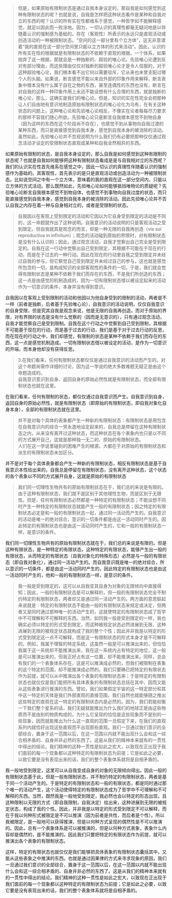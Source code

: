 <blockquote data-pid="_1jZKOom">但是，如果原始有限制状态是通过自我本身设定的，那自我是如何感觉到这种有限制状态的呢？也就是说，自我是怎样把这种状态看作是某种和自我对立的东西的呢？认识的所有实在性都维系于感觉，一种哲学如不能解释感觉，就足以因此而一败涂地。因为，一切认识的真理性都毫无疑问地是以伴随着认识的强制感为基础的。存在（客观性）所表示的永远只是直观活动或创造活动的一种被限制状态。“空间的这一部分里有个立方体”，这无非意谓着“我的直观在这一部分空间里只能以立方体的形式来活动”。因此，认识的所有实在性的根据就是有限制状态的不依赖于直观的根据。一个体系，如果抛弃了这一根据，那就会是一种独断的、超验的唯心论。先验唯心论遭到反对有部分理由，而这些理由仅仅对独断的超验唯心论才是令人信服的，对于这种超验唯心论，我们根本看不出它何以需要驳斥，它从来也未曾支配过哪个人的头脑。如果说，断言感觉不能以来自外部的印象作用来解释，断言表象中根本没有什么属于自在之物的东西，甚至连偶性的东西也没有，断言在对自我的这样一种印象作用上永远不能设想有什么合理的东西，就是独断的唯心论，那么，这确实是我们的唯心论。但是，知识的实在性完全会把那种让人们自由地有意识地制造原始有限制状态的唯心论化为乌有，在有关这种状态的问题上，这种唯心论和先验唯心论相反，不像实在论者每每尽力要求的那样不容我们随心所欲。先验唯心论只是断言自我根本感觉不到物自身（因为这样的东西在这个阶段尚不存在），也感觉不到从事物向自我过渡的某种东西，而只是直接感觉到自我本身，感觉到自我本身的被消除的活动。虽然如此，先验唯心论并不忽视说明为什么我们仍有必要把那种仅仅通过观念活动才设定的受限制状态直观成某种和自我全然相异的东西。</blockquote><p data-pid="z46lGKSk">如果原始有限制的状态，是自我本身设定的，那么自我是如何感觉到这种有限制的状态呢？也就是自我如何能够把这种有限制状态看成是是与自我相对立的东西呢？我们的认识实在性首先维系在感觉之中，因此一切认识的真理性伴随着认识的强制感作为基础的。其客观性，首先表示的是只是直观活动或创造活动为一种被限制状态。比如说空间之中有一个立方体，意味着的我的直观在这一部分空间内，只能以立方体的方式活动。那么既然如此，先验唯心论如何能够抵挡唯物论的质疑呢？先验唯心论断言自我根本感觉不到物自体，也感觉不到事物向自我过度的状态，而只能直接感觉到自我本身，感觉到自我本身的被消除的活动。因此先验唯心论并不否认自我之内存在着一种与自身相对立的，或者是受限制的状态。</p><blockquote data-pid="ALHRQzSD">自我因以在客观上受到限定的活动和它因以为它自身受到限定的活动是不同的，这一命题就作出了这种说明。自我意识的活动说明的只是客观活动之受到限定。但自我就其是观念的而言，却是一种无限的自我再创造（vis sui reproductiva in infinitum）；观念的活动碰到原始的界限时，对有限制状态是没有什么认识的；因此，通过观念活动，自我才觉察出自己完全是受到限定的。自我在这一行动中觉察出自己受到限定，其根据不可能在于现在的行动，而是在于过去的一种行动。因此在现在的行动里自我之受到限定并未经过自我的参与，但它察觉自己受到限定并未经过自己的参与，这也就是感觉所包含的一切，是构成知识的全部客观性的条件的一切。于是，我们就会觉得有限制状态是某种不依赖于我们而存在的东西，不是我们所创造的东西；这一点是由感觉的机制造成的，因为一切有限制状态借以被设定起来的活动作为一切意识的条件，本身并没有得到意识。</blockquote><p data-pid="wg22G6zE">自我因以在客观上受到限制的活动和他因以为他自身受到的限制的活动，两者是不一样（前者是独断，后者基于先验唯心论），自我意识的活动说明，仅仅自我意识的自身受限，但是究其自我是观念来说，他是无限的自我再创造。而对于原始的界限，对有界限的状态是没有什么觉察的（因而是无意识的），只有通过观念活动，自我才能觉察自己是受到限制。自我在这个行动之中觉察到自己受到限制，其根据不可能基于现在的行动，而是基于过去的行动，我们是基于对于过去行动的反思，而在现在的行动之中，我们却感觉，有限制的状态是某种不依赖于我们而存在的东西，这一点是感觉机制造成。一切有限制状态借以被设定的活动，是作为一切意识的开端，而本身他却没有获得反思。</p><blockquote data-pid="xTQgrcAM">3.在我们看来，任何有限制状态都仅仅是通过自我意识的活动而产生的。对这个命题尚需作详细的讨论，因为这一学说的绝大多数难题无疑正是由这个命题造成的。<br>自我意识意识到自身、返回自身的原始必然性就是有限制状态，而全部有限制状态也就在这里。</blockquote><p data-pid="vApJ71eR">在我们看来，任何有限制的状态，都仅仅通过自我意识而产生。自我意识到自身，返回自身的原始必然性，就是有限制状态（即原始的有限制状态，即自我对象化自身本身），全部的有限制状态就在这里。</p><blockquote data-pid="0Y-sRPjn">并不是对每个具体的表象都产生一种新的有限制状态：有限制状态是用包含在自我意识内的综合一劳永逸地设定起来的，自我总是停留在这种有限制状态之内，从来没有离开过这种状态，而这种状态在各个表象内也只是以不同的方式展开自己，这就是那种独一无二的、原始的有限制状态。<br>人们在这一学说里碰到的困难产生的根源，大都在于对原始的有限制状态和派生的有限制状态未加区分。</blockquote><p data-pid="_Wcxo72G">并不是对于每个具体表象都会产生一种新的有限制状态，相反有限制状态是基于自我意识本性给出来的，自我总是停留在有限制状态，没有离开这种状态，这个状态的各个表象以不同的方式展开自身，这就是原始的有限制状态</p><blockquote data-pid="3Uo-zBDy">我们同一切理性生物共有的原始有限制状态在于，我们总的来说是有限的。由于这种有限制状态，我们就不是区别于其他理性生物，而是区别于无限性。但是，任何有限制状态必然都是一种特定的有限制状态；不能设想不同时产生一种特定的有限制状态就能产生一般的有限制状态；因之特定的有限制状态必定是和一般的有限制状态一起，通过同一活动而产生的。自我意识的活动是唯一的绝对综合，意识的一切条件都是由这一活动同时产生的。因此特定的有限制状态也是由这一活动同时产生的，它和一般的有限制状态一样，是意识的条件。</blockquote><p data-pid="ZdQe9w9t">我们同一切理性生物共有的原始有限制状态就在于，我们总的来说是有限的。但是这种有限状态，是一种特定的有限状态，这种特定的有限状态，能够产生出一般的有限状态，从而特定的有限状态（自我对象化的特殊形态）必然是与一般的有限状态（即自我对象化），通过同一活动产生的。而自我意识既是唯一的绝对综合，所以意识的一切条件，都是由这一活动同时产生的，因此特定的有限制状态也是由这一活动同时产生的，他和一般的有限制状态一样，是意识的条件。</p><blockquote data-pid="9dx7aX4s">我一般是受到限定的，这可以从自我变其自身为对象的无限倾向中直接得知；因此，一般的有限制状态是可以解释的，但一般的有限制状态完全不制约特定的有限制状态，两者却又是通过同一活动产生的。两方面的意思联起来说就是：特定的有限制状态不能由一般的有限制状态来规定或决定，但两者又是同时通过那种唯一的活动产生的，这就使特定的有限制状态成了哲学中不可理解和不可解释的东西。当然，如同我一般是受到限定的一样，我也确实必须以特定的形式受到限定，而这种被规定状态必然进展到无限，这种进展到无限的被规定状态就构成了我的整个个性；因此并非我是以特定的形式受到限定这一点不可解释，而是这一有限制状态的形式本身才是不可解释的。例如，我属于理智的特定系统，这虽然一般是可以推演出来的，但恰恰我属于这一系统却不能推演出来，我在这一系统内占有特定的地位，这一般是可以推演出来的，但我正好占有这一位置，却不能推演出来。同样，总会有我们的一个表象体系存在，这是可以推演成必然的，但我们被限制在表象的这个特定的范围，却不能推演成必然的。我们只要确已把特定的有限状态作为前提，就可以从中推演出各个表象的有限制状态来；于是特定的有限制状态也就仅仅是我们能把所有具体表象的有限制状态总括在其中、因而又能从这些表象进行推演的东西。譬如，我们如果假定宇宙的这一特定部分和其中这一特定的天体是我们外部直观的直接范围，我们自然也就能够随之推出这些特定的直观在这一特定的有限制状态内是必然的。因为，我们若能权衡一下我们整个星系的话，我们无疑就能推出为什么我们的地球正是由这些物质而不是由别的物质构成的，为什么它呈现的恰恰是这些现象而不是别的一些现象，因而就能推出为什么这一直观的范围一旦假定下来，在我们的直观系列内就恰好出现这些直观而不出现那些直观。我们一旦通过我们意识的全部综合，置身于这一范围以后，在这一范围以内就不能出现什么会和这一综合相矛盾的、自身并非必然的东西了。这是从我们的精神本来就有的一贯性中得出的结论。我们精神的这种一贯性是如此之宏大，以致现在正出现于我们面前的每一个现象都以这种特定的有限制状态为前提；它是如此之必要，以致它要是没有表现出来的话，我们的整个表象体系就将是自相矛盾的。</blockquote><p data-pid="uGzH0ni2">我一般地受到限定，这里可以从自我变成自身的对象的无限倾向得出。因此一般的有限制状态基于此，但是一般有限制状态，并不制约特定的有限制状态，两者是基于同一个活动产生的。于是特定的有限制状态和一般的有限状态，都是同时通过那个唯一的活动产生，这个活动使得特定的有限制状态成为了哲学中不可理解和不可解释的东西。当然，既然我是一般地受到限定，我必然也会以特定的形态出现，且这种限制以无限的方式（即自我限制，自我决定）给出来，这种进展到无限的被规定状态，构成了我的个性。因此，并非我是以特定的形式受到限定不可以解释，而在于我以何种形式被限定是不可以推演（因为前者是共性，而后者是个性）。所以我被限定，是一般地可以获得推演，但是以何种方式呈现的偶然性是不可以推演的。因此，总有一个表象体系是可以被推演的，但是以何种方式表象，表象什么内容却是偶然的，是不能推演的。因此我们只要把特定的有限状态作为前提，就可以推演出各个表象的有限制状态。</p><p data-pid="tmbfXK2m">这样，特定的有限状态也就仅仅是我们能够把具体表象的有限制状态囊括其中，又能从这些表象之中推演的东西。也就是通过因果律的方式来寻求现象的原因，我们一旦通过我们意识的全部综合，置身于这一范围以后，在这一范围以内就不能出现什么会和这一综合相矛盾的、自身并非必然的东西了。这是从我们的精神本来就有的一贯性中得出的结论。我们精神的这种一贯性是如此之宏大，以致现在正出现于我们面前的每一个现象都以这种特定的有限制状态为前提；它是如此之必要，以致它要是没有表现出来的话，我们的整个表象体系就将是自相矛盾的。</p><p></p>